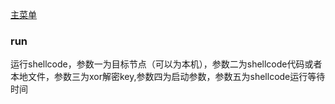 [主菜单](./shell.md)

### run        
运行shellcode，参数一为目标节点（可以为本机），参数二为shellcode代码或者本地文件，参数三为xor解密key,参数四为启动参数，参数五为shellcode运行等待时间
